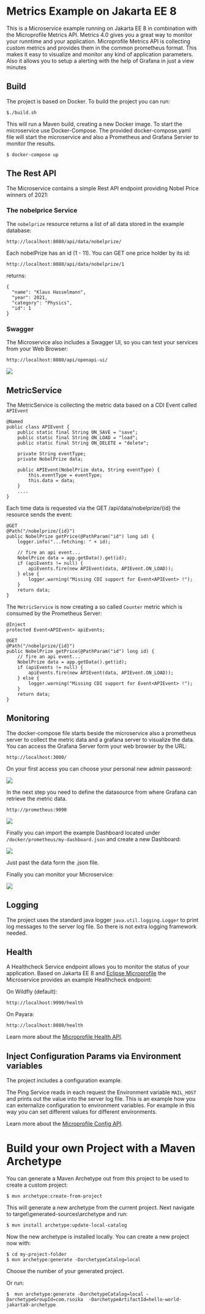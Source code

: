 # Metrics Example on Jakarta EE 8

This is a Microservice example running on Jakarta EE 8 in combination with the Microprofile Metrics API. 
Metrics 4.0 gives you a great way to monitor your runntime and your application.  Microprofile Metrics API is collecting custom metrics and provides them in the common prometheus format. This makes it easy to visualize and monitor any kind of application parameters. Also it allows you to setup a alerting with the help of Grafana in just a view minutes


## Build

The project is based on Docker. To build the project you can run:

	$./build.sh

This will run a Maven build, creating a new Docker image. To start the microservice use Docker-Compose. The provided docker-compose.yaml file will start the microservice and also a Prometheus and Grafana Servier to monitor the results.

	$ docker-compose up	


	
## The Rest API

The Microservice contains a simple Rest API endpoint providing Nobel Price winners of 2021:

### The nobelprice Service

The `nobelprize` resource returns a list of all data stored in the example database:

	http://localhost:8080/api/data/nobelprize/

Each nobelPrize has an id (1 - 11). You can GET one price holder by its id:

	http://localhost:8080/api/data/nobelprize/1

returns:

	{
	  "name": "Klaus Hasselmann",
	  "year": 2021,
	  "category": "Physics",
	  "id": 1
	}	


	

### Swagger	

The Microservice also includes a Swagger UI, so you can test your services from your Web Browser:

	http://localhost:8080/api/openapi-ui/
	

<img src="./doc/images/swagger_ui.png" />	


## MetricService

The MetricService is collecting the metric data based on a CDI Event called `APIEvent` 

	@Named
	public class APIEvent {
	    public static final String ON_SAVE = "save";
	    public static final String ON_LOAD = "load";
	    public static final String ON_DELETE = "delete";
	
	    private String eventType;
	    private NobelPrize data;
	
	    public APIEvent(NobelPrize data, String eventType) {
	        this.eventType = eventType;
	        this.data = data;
	    }
	    ....
	}

Each time data is requested via the GET /api/data/nobelprize/{id} the resource sends the event:

    @GET
    @Path("/nobelprize/{id}")
    public NobelPrize getPrice(@PathParam("id") long id) {
        logger.info("...fetching: " + id);
        
        // fire an api event...
        NobelPrize data = app.getData().get(id);
        if (apiEvents != null) {
            apiEvents.fire(new APIEvent(data, APIEvent.ON_LOAD));
        } else {
            logger.warning("Missing CDI support for Event<APIEvent> !");
        }
        return data;
    }

The `MetricService` is now creating a so called `Counter` metric which is consumed by the Prometheus Server:


    @Inject
    protected Event<APIEvent> apiEvents;
    
    @GET
    @Path("/nobelprize/{id}")
    public NobelPrize getPrice(@PathParam("id") long id) {
        // fire an api event...
        NobelPrize data = app.getData().get(id);
        if (apiEvents != null) {
            apiEvents.fire(new APIEvent(data, APIEvent.ON_LOAD));
        } else {
            logger.warning("Missing CDI support for Event<APIEvent> !");
        }
        return data;
    }


## Monitoring

The docker-compose file starts beside the microservice also a prometheus server to collect the metric data and a grafana server to visualize the data. You can access the Grafana Server form your web browser by the URL:

	http://localhost:3000/

On your first access you can choose your personal new admin password:


<img src="./doc/images/grafana-login.png" />	

In the next step you need to define the datasource from where Grafana can retrieve the metric data. 

	
	http://prometheus:9090


<img src="./doc/images/grafana-datasource.png" />


Finally you can import the example Dashboard located under `/docker/prometheus/my-dashboard.json` and create a new Dashboard:

<img src="./doc/images/grafana-dashboard.png" />

Just past the data form the .json file.

Finally you can monitor your Microservice:


<img src="./doc/images/grafana-example.png" />


## Logging

The project uses the standard java logger `java.util.logging.Logger` to print log messages to the server log file. So there is not extra logging framework needed.
	
## Health 

A Healthcheck Service endpoint allows you to monitor the status of your application. Based on Jakarta EE 8 and [Eclipse Microprofile](https://microprofile.io/) the Microservice provides an example Healthcheck endpoint:

On Wildfly (default): 

	http://localhost:9990/health
	
On Payara: 

	http://localhost:8080/health

	
Learn more about the [Microprofile Health API](https://microprofile.io/project/eclipse/microprofile-health).	
	
## Inject Configuration Params via Environment variables

The project includes a configuration example. 

The Ping Service reads in each request the Environment variable `MAIL_HOST` and prints out the value into the server log file.
This is an example how you can externalize configuration to environment variables. For example in this way you can set different values for different environments. 

Learn more about the [Microprofile Config API](https://microprofile.io/project/eclipse/microprofile-config).



# Build your own Project with a Maven Archetype

You can generate a Maven Archetype out from this project to be used to create a custom project:

	$ mvn archetype:create-from-project

This will generate a new archetype from the current project.
Next navigate to target\generated-sources\archetype and run:

	$ mvn install archetype:update-local-catalog

Now the new archetype is installed locally. You can create a new project now with:

	$ cd my-project-folder	
	$ mvn archetype:generate -DarchetypeCatalog=local

Choose the number of your generated project.

Or run:

	$  mvn archetype:generate -DarchetypeCatalog=local -DarchetypeGroupId=com.rsoika  -DarchetypeArtifactId=hello-world-jakarta9-archetype

	